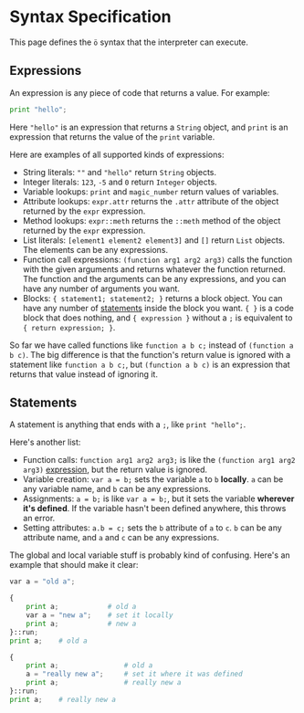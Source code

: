 # Syntax Specification

This page defines the `ö` syntax that the interpreter can execute.

## Expressions

An expression is any piece of code that returns a value. For example:

```python
print "hello";
```

Here `"hello"` is an expression that returns a `String` object, and `print` is
an expression that returns the value of the `print` variable.

Here are examples of all supported kinds of expressions:

- String literals: `""` and `"hello"` return `String` objects.
- Integer literals: `123`, `-5` and `0` return `Integer` objects.
- Variable lookups: `print` and `magic_number` return values of variables.
- Attribute lookups: `expr.attr` returns the `.attr` attribute of the object
  returned by the `expr` expression.
- Method lookups: `expr::meth` returns the `::meth` method of the object
  returned by the `expr` expression.
- List literals: `[element1 element2 element3]` and `[]` return `List` objects.
  The elements can be any expressions.
- Function call expressions: `(function arg1 arg2 arg3)` calls the function
  with the given arguments and returns whatever the function returned. The
  function and the arguments can be any expressions, and you can have any
  number of arguments you want.
- Blocks: `{ statement1; statement2; }` returns a block object. You can have
  any number of [statements](#statements) inside the block you want. `{ }` is a
  code block that does nothing, and `{ expression }` without a `;` is
  equivalent to `{ return expression; }`.

So far we have called functions like `function a b c;` instead of
`(function a b c)`. The big difference is that the function's return value is
ignored with a statement like `function a b c;`, but `(function a b c)` is an
expression that returns that value instead of ignoring it.

## Statements

A statement is anything that ends with a `;`, like `print "hello";`.

Here's another list:

- Function calls: `function arg1 arg2 arg3;` is like the
  `(function arg1 arg2 arg3)` [expression](#expressions), but the return value
  is ignored.
- Variable creation: `var a = b;` sets the variable `a` to `b` **locally**.
  `a` can be any variable name, and `b` can be any expressions.
- Assignments: `a = b;` is like `var a = b;`, but it sets the variable
  **wherever it's defined**. If the variable hasn't been defined anywhere,
  this throws an error.
- Setting attributes: `a.b = c;` sets the `b` attribute of `a` to `c`. `b` can
  be any attribute name, and `a` and `c` can be any expressions.

The global and local variable stuff is probably kind of confusing. Here's an
example that should make it clear:

```python
var a = "old a";

{
    print a;            # old a
    var a = "new a";    # set it locally
    print a;            # new a
}::run;
print a;    # old a

{
    print a;                # old a
    a = "really new a";     # set it where it was defined
    print a;                # really new a
}::run;
print a;    # really new a
```
